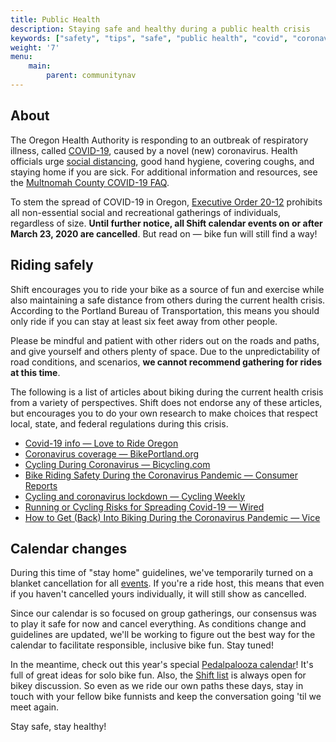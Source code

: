 ```yaml
---
title: Public Health
description: Staying safe and healthy during a public health crisis
keywords: ["safety", "tips", "safe", "public health", "covid", "coronavirus"]
weight: '7'
menu:	
    main:	
        parent: communitynav
---
```


## About

The Oregon Health Authority is responding to an outbreak of respiratory illness, called [COVID-19](https://govstatus.egov.com/OR-OHA-COVID-19), caused by a novel (new) coronavirus. Health officials urge [social distancing](https://sharedsystems.dhsoha.state.or.us/DHSForms/Served/le2268.pdf), good hand hygiene, covering coughs, and staying home if you are sick. For additional information and resources, see the [Multnomah County COVID-19 FAQ](https://multco.us/novel-coronavirus-covid-19/novel-coronavirus-covid-19-faq).

To stem the spread of COVID-19 in Oregon, [Executive Order 20-12](https://www.oregon.gov/newsroom/Pages/NewsDetail.aspx?newsid=36240) prohibits all non-essential social and recreational gatherings of individuals, regardless of size. **Until further notice, all Shift calendar events on or after March 23, 2020 are cancelled**. But read on — bike fun will still find a way!

## Riding safely

Shift encourages you to ride your bike as a source of fun and exercise while also maintaining a safe distance from others during the current health crisis. According to the Portland Bureau of Transportation, this means you should only ride if you can stay at least six feet away from other people. 

Please be mindful and patient with other riders out on the roads and paths, and give yourself and others plenty of space. Due to the unpredictability of road conditions, and scenarios, **we cannot recommend gathering for rides at this time**.

The following is a list of articles about biking during the current health crisis from a variety of perspectives. Shift does not endorse any of these articles, but encourages you to do your own research to make choices that respect local, state, and federal regulations during this crisis.

* [Covid-19 info — Love to Ride Oregon](https://www.lovetoride.net/oregon/pages/info?locale=en-US&page=2_covid)
* [Coronavirus coverage — BikePortland.org](https://bikeportland.org/tag/coronavirus)
* [Cycling During Coronavirus — Bicycling.com](https://www.bicycling.com/news/a31469228/cycling-during-coronavirus/)
* [Bike Riding Safety During the Coronavirus Pandemic — Consumer Reports](https://www.consumerreports.org/bikes/bike-riding-safety-during-coronavirus-pandemic/)
* [Cycling and coronavirus lockdown — Cycling Weekly](https://www.cyclingweekly.com/news/latest-news/cycling-and-coronavirus-everything-you-need-to-know-450425)
* [Running or Cycling Risks for Spreading Covid-19 — Wired](https://www.wired.com/story/are-running-or-cycling-actually-risks-for-spreading-covid-19/)
* [How to Get (Back) Into Biking During the Coronavirus Pandemic — Vice](https://www.vice.com/en_us/article/v7489x/how-to-get-back-into-biking-during-the-pandemic)

## Calendar changes

During this time of "stay home" guidelines, we've temporarily turned on a blanket cancellation for all [events](/calendar/). If you're a ride host, this means that even if you haven't cancelled yours individually, it will still show as cancelled.

Since our calendar is so focused on group gatherings, our consensus was to play it safe for now and cancel everything. As conditions change and guidelines are updated, we'll be working to figure out the best way for the calendar to facilitate responsible, inclusive bike fun. Stay tuned! 

In the meantime, check out this year's special [Pedalpalooza calendar](/pedalpalooza-calendar/)! It's full of great ideas for solo bike fun. Also, the [Shift list](/pages/email-list/) is always open for bikey discussion. So even as we ride our own paths these days, stay in touch with your fellow bike funnists and keep the conversation going 'til we meet again. 

Stay safe, stay healthy! 
